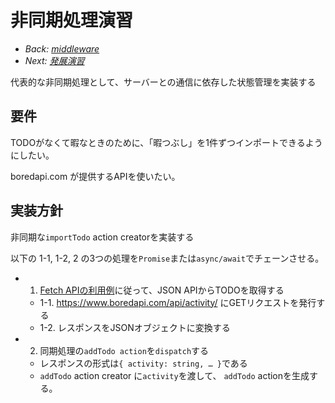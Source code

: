 # 非同期処理演習

- *Back: [middleware](./13_middleware.md)*
- *Next: [発展演習](./15_extra_exercise.md)*

代表的な非同期処理として、サーバーとの通信に依存した状態管理を実装する

## 要件

TODOがなくて暇なときのために、「暇つぶし」を1件ずつインポートできるようにしたい。

boredapi.com が提供するAPIを使いたい。

## 実装方針

非同期な`importTodo` action creatorを実装する

以下の 1-1, 1-2, 2 の3つの処理を`Promise`または`async/await`でチェーンさせる。

- 1. [Fetch APIの利用例](https://developer.mozilla.org/en-US/docs/Web/API/Fetch_API/Using_Fetch#:~:text=http://example.com/movies.json)に従って、JSON APIからTODOを取得する
  - 1-1. https://www.boredapi.com/api/activity/ にGETリクエストを発行する
  - 1-2. レスポンスをJSONオブジェクトに変換する
- 2. 同期処理の`addTodo action`を`dispatch`する
  - レスポンスの形式は`{ activity: string, … }`である
  - `addTodo` action creator に`activity`を渡して、 `addTodo` actionを生成する。
